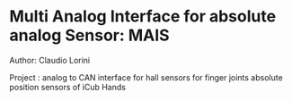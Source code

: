 # Multi Analog Interface for absolute analog Sensor: MAIS

Author: Claudio Lorini

Project : analog to CAN interface for hall sensors for finger joints absolute position sensors of iCub Hands
